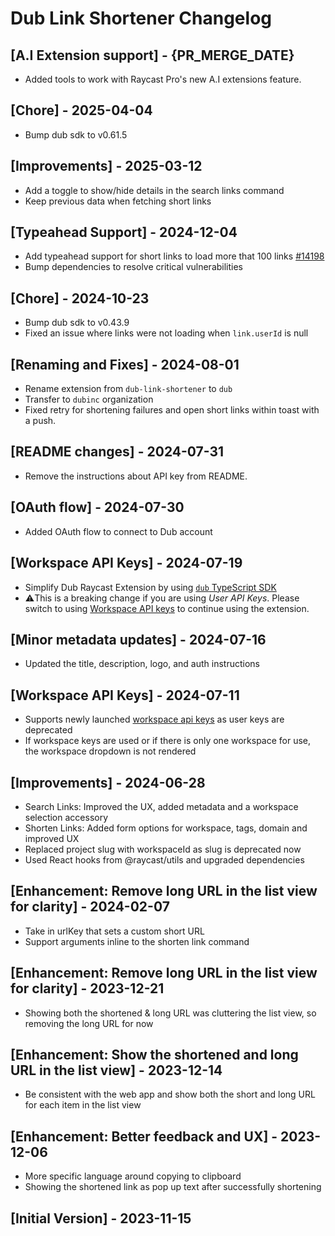 # Dub Link Shortener Changelog

## [A.I Extension support] - {PR_MERGE_DATE}

- Added tools to work with Raycast Pro's new A.I extensions feature.

## [Chore] - 2025-04-04

- Bump dub sdk to v0.61.5

## [Improvements] - 2025-03-12

- Add a toggle to show/hide details in the search links command
- Keep previous data when fetching short links

## [Typeahead Support] - 2024-12-04

- Add typeahead support for short links to load more that 100 links [#14198](https://github.com/raycast/extensions/issues/14198)
- Bump dependencies to resolve critical vulnerabilities

## [Chore] - 2024-10-23

- Bump dub sdk to v0.43.9
- Fixed an issue where links were not loading when `link.userId` is null

## [Renaming and Fixes] - 2024-08-01

- Rename extension from `dub-link-shortener` to `dub`
- Transfer to `dubinc` organization
- Fixed retry for shortening failures and open short links within toast with a push.

## [README changes] - 2024-07-31

- Remove the instructions about API key from README.

## [OAuth flow] - 2024-07-30

- Added OAuth flow to connect to Dub account

## [Workspace API Keys] - 2024-07-19

- Simplify Dub Raycast Extension by using [`dub` TypeScript SDK](https://dub.co/solutions/typescript)
- ⚠️This is a breaking change if you are using _User API Keys_. Please switch to using [Workspace API keys](https://dub.co/blog/workspace-api-keys) to continue using the extension.

## [Minor metadata updates] - 2024-07-16

- Updated the title, description, logo, and auth instructions

## [Workspace API Keys] - 2024-07-11

- Supports newly launched [workspace api keys](https://dub.co/blog/workspace-api-keys) as user keys are deprecated
- If workspace keys are used or if there is only one workspace for use, the workspace dropdown is not rendered

## [Improvements] - 2024-06-28

- Search Links: Improved the UX, added metadata and a workspace selection accessory
- Shorten Links: Added form options for workspace, tags, domain and improved UX
- Replaced project slug with workspaceId as slug is deprecated now
- Used React hooks from @raycast/utils and upgraded dependencies

## [Enhancement: Remove long URL in the list view for clarity] - 2024-02-07

- Take in urlKey that sets a custom short URL
- Support arguments inline to the shorten link command

## [Enhancement: Remove long URL in the list view for clarity] - 2023-12-21

- Showing both the shortened & long URL was cluttering the list view, so removing the long URL for now

## [Enhancement: Show the shortened and long URL in the list view] - 2023-12-14

- Be consistent with the web app and show both the short and long URL for each item in the list view

## [Enhancement: Better feedback and UX] - 2023-12-06

- More specific language around copying to clipboard
- Showing the shortened link as pop up text after successfully shortening

## [Initial Version] - 2023-11-15
